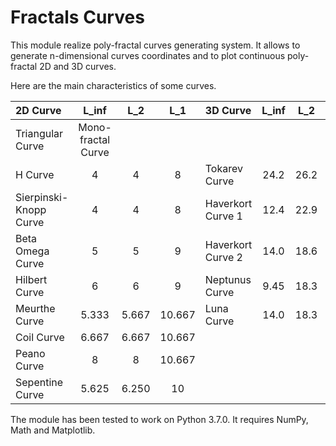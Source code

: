 # Fractals Curves

This module realize poly-fractal curves generating system. It allows to generate n-dimensional curves coordinates and to plot continuous poly-fractal 2D and 3D curves.

Here are the main characteristics of some curves.

|2D Curve               | L_inf |  L_2  |   L_1   |3D Curve            | L_inf |  L_2  |  L_1  |
|:---                   | :---: | :---: |  :---:  |:---                | :---: | :---: | :---: |
|Triangular Curve                                 |Mono-fractal Curve                          |
|H Curve                |   4   |   4   |    8    |Tokarev Curve       | 24.2  | 26.2  | 98.3  |
|Sierpinski-Knopp Curve |   4   |   4   |    8    |Haverkort Curve 1   | 12.4  | 22.9  | 99.6  |
|Beta Omega Curve       |   5   |   5   |    9    |Haverkort Curve 2   | 14.0  | 18.6  | 89.8  |
|Hilbert Curve          |   6   |   6   |    9    |Neptunus Curve      | 9.45  | 18.3  | 88.9  |
|Meurthe Curve          | 5.333 | 5.667 | 10.667  |Luna Curve          | 14.0  | 18.3  | 75.6  |
|Coil Curve             | 6.667 | 6.667 | 10.667  |
|Peano Curve            |   8   |   8   | 10.667  |
|Sepentine Curve        | 5.625 | 6.250 |   10    |

The module has been tested to work on Python 3.7.0. It requires NumPy, Math and Matplotlib.
